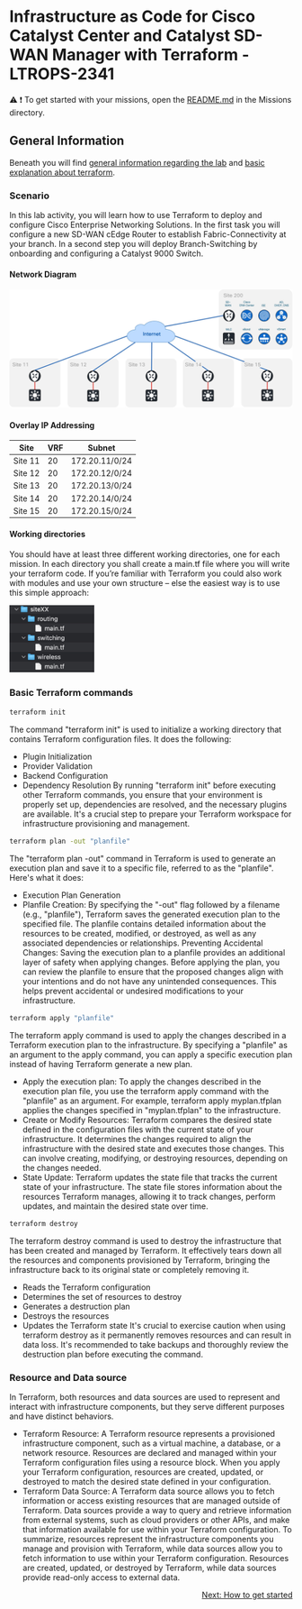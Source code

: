 # Infrastructure as Code for Cisco Catalyst Center and Catalyst SD-WAN Manager with Terraform - LTROPS-2341

:warning:
:exclamation: To get started with your missions, open the <a href='../Missions/README.md'>README.md</a> in the Missions directory.

## General Information

Beneath you will find [general information regarding the lab](#scenario) and [basic explanation about terraform](#basic-terraform-commands).

### Scenario

In this lab activity, you will learn how to use Terraform to deploy and configure Cisco Enterprise Networking Solutions. In the first task you will configure a new SD-WAN cEdge Router to establish Fabric-Connectivity at your branch. In a second step you will deploy Branch-Switching by onboarding and configuring a Catalyst 9000 Switch.

#### Network Diagram

![Network Diagram](img/layout.jpg)

#### Overlay IP Addressing

| Site    | VRF | Subnet         |
| ------- | --- | -------------- |
| Site 11 | 20  | 172.20.11/0/24 |
| Site 12 | 20  | 172.20.12/0/24 |
| Site 13 | 20  | 172.20.13/0/24 |
| Site 14 | 20  | 172.20.14/0/24 |
| Site 15 | 20  | 172.20.15/0/24 |

#### Working directories

You should have at least three different working directories, one for each mission. In each directory you shall create a main.tf file where you will write your terraform code. If you’re familiar with Terraform you could also work with modules and use your own structure – else the easiest way is to use this simple approach:

<img src=img/work_dirs.jpg width=30%>

### Basic Terraform commands

```bash
terraform init
```

The command "terraform init" is used to initialize a working directory that contains Terraform configuration files. It does the following:

- Plugin Initialization
- Provider Validation
- Backend Configuration
- Dependency Resolution
  By running "terraform init" before executing other Terraform commands, you ensure that your environment is properly set up, dependencies are resolved, and the necessary plugins are available. It's a crucial step to prepare your Terraform workspace for infrastructure provisioning and management.

```bash
terraform plan -out "planfile"
```

The "terraform plan -out" command in Terraform is used to generate an execution plan and save it to a specific file, referred to as the "planfile". Here's what it does:

- Execution Plan Generation
- Planfile Creation: By specifying the "-out" flag followed by a filename (e.g.,
  "planfile"), Terraform saves the generated execution plan to the specified file. The planfile contains detailed information about the resources to be created, modified, or destroyed, as well as any associated dependencies or relationships.
  Preventing Accidental Changes: Saving the execution plan to a planfile provides an additional layer of safety when applying changes. Before applying the plan, you can review the planfile to ensure that the proposed changes align with your intentions and do not have any unintended consequences. This helps prevent accidental or undesired modifications to your infrastructure.

```bash
terraform apply "planfile"
```

The terraform apply command is used to apply the changes described in a Terraform execution plan to the infrastructure. By specifying a "planfile" as an argument to the apply command, you can apply a specific execution plan instead of having Terraform generate a new plan.

- Apply the execution plan: To apply the changes described in the execution plan file, you use the terraform apply command with the "planfile" as an argument. For example, terraform apply myplan.tfplan applies the changes specified in "myplan.tfplan" to the infrastructure.
- Create or Modify Resources: Terraform compares the desired state defined in the configuration files with the current state of your infrastructure. It determines the changes required to align the infrastructure with the desired state and executes those changes. This can involve creating, modifying, or destroying resources, depending on the changes needed.
- State Update: Terraform updates the state file that tracks the current state of your infrastructure. The state file stores information about the resources Terraform manages, allowing it to track changes, perform updates, and maintain the desired state over time.

```bash
terraform destroy
```

The terraform destroy command is used to destroy the infrastructure that has been created and managed by Terraform. It effectively tears down all the resources and components provisioned by Terraform, bringing the infrastructure back to its original state or completely removing it.

- Reads the Terraform configuration
- Determines the set of resources to destroy
- Generates a destruction plan
- Destroys the resources
- Updates the Terraform state
  It's crucial to exercise caution when using terraform destroy as it permanently removes resources and can result in data loss. It's recommended to take backups and thoroughly review the destruction plan before executing the command.

### Resource and Data source

In Terraform, both resources and data sources are used to represent and interact with infrastructure components, but they serve different purposes and have distinct behaviors.

- Terraform Resource: A Terraform resource represents a provisioned infrastructure component, such as a virtual machine, a database, or a network resource. Resources are declared and managed within your Terraform configuration files using a resource block. When you apply your Terraform configuration, resources are created, updated, or destroyed to match the desired state defined in your configuration.
- Terraform Data Source: A Terraform data source allows you to fetch information or access existing resources that are managed outside of Terraform. Data sources provide a way to query and retrieve information from external systems, such as cloud providers or other APIs, and make that information available for use within your Terraform configuration.
  To summarize, resources represent the infrastructure components you manage and provision with Terraform, while data sources allow you to fetch information to use within your Terraform configuration. Resources are created, updated, or destroyed by Terraform, while data sources provide read-only access to external data.

<div align="right">
  <a href='../How to get started/README.md'>Next: How to get started</a>
</div>
